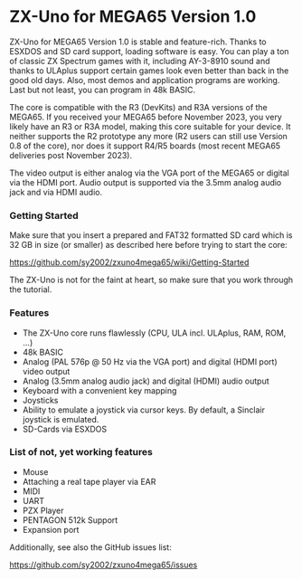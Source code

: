 ZX-Uno for MEGA65 Version 1.0
=============================

ZX-Uno for MEGA65 Version 1.0 is stable and feature-rich. Thanks to ESXDOS and
SD card support, loading software is easy. You can play a ton of classic
ZX Spectrum games with it, including AY-3-8910 sound and thanks to ULAplus
support certain games look even better than back in the good old days. Also,
most demos and application programs are working. Last but not least, you can
program in 48k BASIC.

The core is compatible with the R3 (DevKits) and R3A versions of the MEGA65.
If you received your MEGA65 before November 2023, you very likely have an R3
or R3A model, making this core suitable for your device. It neither supports
the R2 prototype any more (R2 users can still use Version 0.8 of the core),
nor does it support R4/R5 boards (most recent MEGA65 deliveries post
November 2023).

The video output is either analog via the VGA port of the MEGA65 or digital
via the HDMI port. Audio output is supported via the 3.5mm analog audio jack
and via HDMI audio.

### Getting Started

Make sure that you insert a prepared and FAT32 formatted SD card which is
32 GB in size (or smaller) as described here before trying to start the core:

https://github.com/sy2002/zxuno4mega65/wiki/Getting-Started

The ZX-Uno is not for the faint at heart, so make sure that you work
through the tutorial.
 
### Features

* The ZX-Uno core runs flawlessly (CPU, ULA incl. ULAplus, RAM, ROM, ...)
* 48k BASIC
* Analog (PAL 576p @ 50 Hz via the VGA port) and
  digital (HDMI port) video output
* Analog (3.5mm analog audio jack) and digital (HDMI) audio output
* Keyboard with a convenient key mapping
* Joysticks
* Ability to emulate a joystick via cursor keys. By default, a Sinclair
  joystick is emulated.
* SD-Cards via ESXDOS

### List of not, yet working features

* Mouse
* Attaching a real tape player via EAR
* MIDI
* UART
* PZX Player
* PENTAGON 512k Support
* Expansion port

Additionally, see also the GitHub issues list:

https://github.com/sy2002/zxuno4mega65/issues
